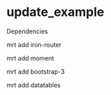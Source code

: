 update_example
==============

Dependencies

mrt add iron-router

mrt add moment

mrt add bootstrap-3

mrt add datatables
